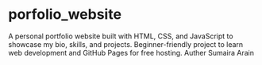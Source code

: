 # porfolio_website
A personal portfolio website built with HTML, CSS, and JavaScript to showcase my bio, skills, and projects. Beginner-friendly project to learn web development and GitHub Pages for free hosting.
Auther Sumaira Arain

